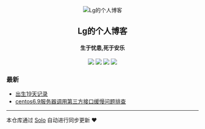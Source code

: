 <p align="center"><img alt="Lg的个人博客" src="https://static.b3log.org/images/brand/solo-32.png"></p><h2 align="center">
Lg的个人博客
</h2>

<h4 align="center">生于忧患,死于安乐</h4>
<p align="center"><a title="Lg的个人博客" target="_blank" href="https://github.com/JG-King/solo-blog"><img src="https://img.shields.io/github/last-commit/JG-King/solo-blog.svg?style=flat-square&color=FF9900"></a>
<a title="GitHub repo size in bytes" target="_blank" href="https://github.com/JG-King/solo-blog"><img src="https://img.shields.io/github/repo-size/JG-King/solo-blog.svg?style=flat-square"></a>
<a title="Solo Version" target="_blank" href="https://github.com/b3log/solo/releases"><img src="https://img.shields.io/badge/solo-3.6.4-f1e05a.svg?style=flat-square&color=blueviolet"></a>
<a title="Hits" target="_blank" href="https://github.com/b3log/hits"><img src="https://hits.b3log.org/JG-King/solo-blog.svg"></a></p>

### 最新

* [出生19天记录](https://www.lgblog.top/articles/2019/10/09/1570628115794.html)
* [centos6.9服务器调用第三方接口缓慢问题排查](https://www.lgblog.top/articles/2019/10/09/1570603874533.html)



---

本仓库通过 [Solo](https://github.com/b3log/solo) 自动进行同步更新 ❤️ 